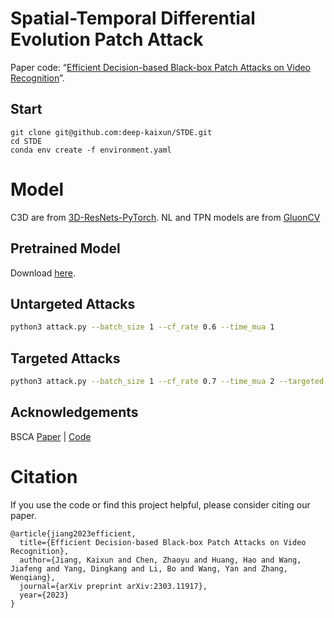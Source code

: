 # Spatial-Temporal Differential Evolution Patch Attack
Paper code: “[Efficient Decision-based Black-box Patch Attacks on Video Recognition](https://arxiv.org/abs/2303.11917)”.

## Start
```
git clone git@github.com:deep-kaixun/STDE.git
cd STDE
conda env create -f environment.yaml
```

# Model
C3D are from [3D-ResNets-PyTorch](https://github.com/kenshohara/3D-ResNets-PyTorch). NL and TPN models are from [GluonCV](https://cv.gluon.ai/model_zoo/action_recognition.html)

## Pretrained Model
Download [here](https://drive.google.com/open?id=1DmI6QBrh7xhme0jOL-3nEutJzesHZTqp).

## Untargeted Attacks
```bash
python3 attack.py --batch_size 1 --cf_rate 0.6 --time_mua 1
```

## Targeted Attacks
```bash
python3 attack.py --batch_size 1 --cf_rate 0.7 --time_mua 2 --targeted
```

## Acknowledgements
BSCA [Paper](https://arxiv.org/abs/2110.15629) | [Code](https://github.com/kay-ck/BSC-Attack)




# Citation
If you use the code or find this project helpful, please consider citing our paper.
```
@article{jiang2023efficient,
  title={Efficient Decision-based Black-box Patch Attacks on Video Recognition},
  author={Jiang, Kaixun and Chen, Zhaoyu and Huang, Hao and Wang, Jiafeng and Yang, Dingkang and Li, Bo and Wang, Yan and Zhang, Wenqiang},
  journal={arXiv preprint arXiv:2303.11917},
  year={2023}
}
```
